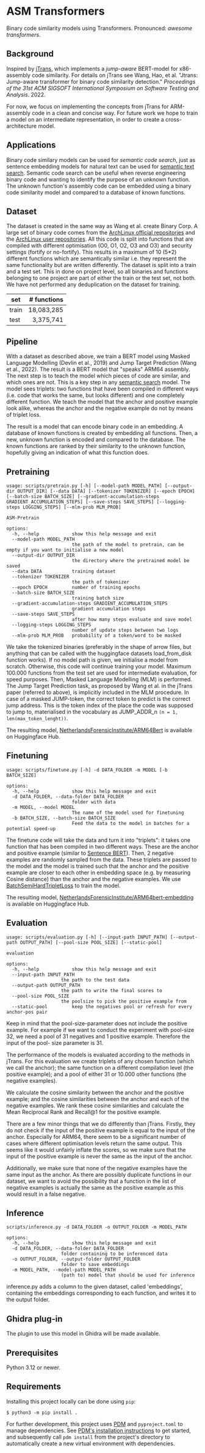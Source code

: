 ASM Transformers
================

Binary code similarity models using Transformers. Pronounced: _awesome transformers_.

Background
----------
Inspired by [jTrans](https://github.com/vul337/jTrans), which implements a _jump-aware_ BERT-model for x86-assembly code 
similarity.
For details on jTrans see Wang, Hao, et al. "Jtrans: Jump-aware transformer for binary code similarity detection." _Proceedings of the 31st ACM SIGSOFT International Symposium on Software Testing and Analysis_. 2022.
 
For now, we focus on implementing the concepts from jTrans for ARM-assembly code in a clean and concise way. 
For future work we hope to train a model on an intermediate representation, in order to create a cross-architecture model. 

Applications
------------
Binary code similary models can be used for _semantic code search_, 
just as sentence embedding models for natural text can be used for [semantic text search](https://www.sbert.net/examples/applications/semantic-search/README.html).
Semantic code search can be useful when reverse engineering binary code and wanting to identify the purpose of an unknown function. 
The unknown function's assembly code can be embedded using a binary code similarity model and compared to a database of known functions.


Dataset
-----
The dataset is created in the same way as Wang et al. create Binary Corp. A large set of binary code comes from the 
[ArchLinux official repositories](https://aur.archlinux.org/) and the [ArchLinux user repositories](https://archlinux.org/packages/).
All this code is split into functions that are compiled with different optimisation 
(O0, O1, O2, O3 and O3) and security settings (fortify or no-fortify). This results
in a maximum of 10 (5*2) different functions which are semantically similar i.e. they represent the same functionality but are written differently. 
The dataset is split into a train and a test set. This in done on project level, so all binaries and functions belonging to one project are part of 
either the train or the test set, not both. We have not performed any deduplication on the dataset for training.

| set   | # functions |
|-------|------------:|
| train |  18,083,285 |
| test  |   3,375,741 |

Pipeline
--------
With a dataset as described above, we train a BERT model using Masked Language Modelling (Devlin et al., 2019) and Jump 
Target Prediction (Wang et al., 2022). The result is a BERT model that "speaks" ARM64 assembly. The next step is to teach 
the model which pieces of code are similar, and which ones are not. This is a key step in any [semantic search](https://sbert.net/index.html)
model. The model sees triplets: two functions that have been compiled in different ways (i.e. code that works the same, but looks 
different) and one completely different function. We teach the model that the anchor and positive example look alike, 
whereas the anchor and the negative example do not by means of triplet loss. 

The result is a model that can encode binary code in an embedding. A database of known functions is created by embedding
all functions. Then, a new, unknown function is encoded and compared to the database. The known functions are ranked by 
their similarity to the unknown function, hopefully giving an indication of what this function does.

Pretraining
-----------

    usage: scripts/pretrain.py [-h] [--model-path MODEL_PATH] [--output-dir OUTPUT_DIR] [--data DATA] [--tokenizer TOKENIZER] [--epoch EPOCH] [--batch-size BATCH_SIZE] [--gradient-accumulation-steps GRADIENT_ACCUMULATION_STEPS] [--save-steps SAVE_STEPS] [--logging-steps LOGGING_STEPS] [--mlm-prob MLM_PROB]
    
    ASM-Pretrain
    
    options:
      -h, --help            show this help message and exit
      --model-path MODEL_PATH
                            the path of the model to pretrain, can be empty if you want to initialise a new model
      --output-dir OUTPUT_DIR
                            the directory where the pretrained model be saved
      --data DATA           training dataset
      --tokenizer TOKENIZER
                            the path of tokenizer
      --epoch EPOCH         number of training epochs
      --batch-size BATCH_SIZE
                            training batch size
      --gradient-accumulation-steps GRADIENT_ACCUMULATION_STEPS
                            gradient accumulation steps
      --save-steps SAVE_STEPS
                            after how many steps evaluate and save model
      --logging-steps LOGGING_STEPS
                            number of update steps between two logs
      --mlm-prob MLM_PROB   probability of a token/word to be masked

We take the tokenized binaries (preferably in the shape of arrow files, but anything that can be called with the huggingface 
datasets load_from_disk function works). If no model path is given, we initialise a model from scratch. Otherwise, this
code will continue training your model. Maximum 100.000 functions from the test set are used for intermediate evaluation,
for speed purposes. Then, Masked Language Modelling (MLM) is performed. The Jump Target Prediction task, as proposed
by Wang et al. in the jTrans paper (referred to above), is implicitly included in the MLM procedure. In case of a masked
JUMP-token, the correct token to predict is the correct jump address. This is the token index of the place the code was
supposed to jump to, materialised in the vocabulary as JUMP_ADDR_n `(n = 1, len(max_token_lenght))`.

The resulting model, 
<a href='https://huggingface.co/NetherlandsForensicInstitute/ARM64Bert'>NetherlandsForensicInstitute/ARM64Bert</a> 
is available on Huggingface Hub.

Finetuning
----------

    usage: scripts/finetune.py [-h] -d DATA_FOLDER -m MODEL [-b BATCH_SIZE]
    
    options:
      -h, --help            show this help message and exit
      -d DATA_FOLDER, --data-folder DATA_FOLDER
                            folder with data
      -m MODEL, --model MODEL
                            The name of the model used for finetuning
      -b BATCH_SIZE, --batch-size BATCH_SIZE
                            Feed the data to the model in batches for a potential speed-up

The finetune code will take the data and turn it into "triplets": it takes one function that has been compiled in two 
different ways. These are the anchor and positive example (similar to [Sentence BERT](https://sbert.net/docs/sentence_transformer/dataset_overview.html)).
Then, 2 negative examples are randomly sampled from the data. These triplets are passed to the model and the model is 
trained such that the anchor and the positive example are closer to each other in embedding space (e.g. by measuring 
Cosine distance) than the anchor and the negative examples. We use [BatchSemiHardTripletLoss](https://sbert.net/docs/package_reference/sentence_transformer/losses.html#batchsemihardtripletloss)
to train the model.

The resulting model, 
<a href='https://huggingface.co/NetherlandsForensicInstitute/ARM64bert-embedding'>NetherlandsForensicInstitute/ARM64bert-embedding</a> 
is available on Huggingface Hub.

Evaluation
----------

    usage: scripts/evaluation.py [-h] [--input-path INPUT_PATH] [--output-path OUTPUT_PATH] [--pool-size POOL_SIZE] [--static-pool]

    evaluation

    options:
      -h, --help            show this help message and exit
      --input-path INPUT_PATH
                        the path to the test data
      --output-path OUTPUT_PATH
                        the path to write the final scores to
      --pool-size POOL_SIZE
                        the poolsize to pick the positive example from
      --static-pool         keep the negatives pool or refresh for every anchor-pos pair

Keep in mind that the pool-size-parameter does not include the positive example. For example if we want to conduct the 
experiment with pool-size 32, we need a pool of 31 negatives and 1 positive example. Therefore the input of the pool-
size parameter is 31.

The performance of the models is evaluated according to the methods in jTrans. For this evaluation we create triplets of
any chosen function (which we call the anchor); the same function on a different compilation level (the positive 
example); and a pool of either 31 or 10.000 other functions (the negative examples). 

We calculate the cosine similarity between the anchor and the positive example; and the cosine similarities between the
anchor and each of the negative examples. We rank these cosine similarities and calculate the Mean Reciprocal Rank and
Recall@1 for the positive example. 

There are a few minor things that we do differently than jTrans. Firstly, they do not check if the input of the 
positive example is equal to the input of the anchor. Especially for ARM64, there seem to be a significant number of 
cases where different optimisation levels return the same output. This seems like it would unfairly inflate the scores,
so we make sure that the input of the positive example is never the same as the input of the anchor. 

Additionally, we make sure that none of the negative examples have the same input as the anchor. As there are possibly 
duplicate functions in our dataset, we want to avoid the possibility that a function in the list of negative examples
is actually the same as the positive example as this would result in a false negative. 

Inference
---------

    scripts/inference.py -d DATA_FOLDER -o OUTPUT_FOLDER -m MODEL_PATH

    options:
      -h, --help            show this help message and exit
      -d DATA_FOLDER, --data-folder DATA_FOLDER
                        folder containing to be inferenced data
      -o OUTPUT_FOLDER, --output-folder OUTPUT_FOLDER
                        folder to save embeddings
      -m MODEL_PATH, --model-path MODEL_PATH
                        (path to) model that should be used for inference

inference.py adds a column to the given dataset, called 'embeddings', containing the embeddings 
corresponding to each function, and writes it to the output folder.

Ghidra plug-in
--------------
The plugin to use this model in Ghidra will be made available.

Prerequisites
-------------
Python 3.12 or newer.

Requirements
------------

Installing this project locally can be done using `pip`:

```
$ python3 -m pip install .
```

For further development, this project uses [PDM](https://pdm-project.org/en/latest/) and `pyproject.toml` to manage dependencies.
See [PDM's installation instructions](https://pdm-project.org/en/latest/#installation) to get started, 
and subsequently call `pdm install` from the project's directory to automatically create a new virtual environment with dependencies.
